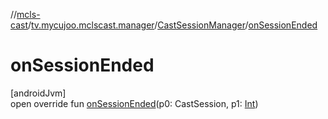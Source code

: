 //[mcls-cast](../../../index.md)/[tv.mycujoo.mclscast.manager](../index.md)/[CastSessionManager](index.md)/[onSessionEnded](on-session-ended.md)

# onSessionEnded

[androidJvm]\
open override fun [onSessionEnded](on-session-ended.md)(p0: CastSession, p1: [Int](https://kotlinlang.org/api/latest/jvm/stdlib/kotlin/-int/index.html))
